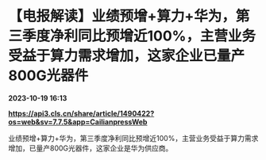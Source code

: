 # 【电报解读】业绩预增+算力+华为，第三季度净利同比预增近100%，主营业务受益于算力需求增加，这家企业已量产800G光器件

**2023-10-19 16:13**

**https://api3.cls.cn/share/article/1490422?os=web&sv=7.7.5&app=CailianpressWeb**

业绩预增+算力+华为，第三季度净利同比预增近100%，主营业务受益于算力需求增加，已量产800G光器件，这家企业是华为供应商。
